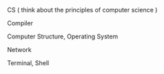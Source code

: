 CS ( think about the principles of computer science )

Compiler

Computer Structure, Operating System 

Network 

Terminal, Shell
